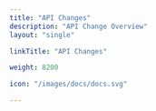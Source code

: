```yaml
---
title: "API Changes"
description: "API Change Overview"
layout: "single"

linkTitle: "API Changes"

weight: 8200

icon: "/images/docs/docs.svg"

---
```

